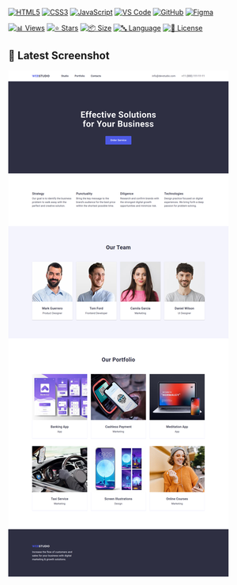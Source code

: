 
<!-- AUTOGEN:STATS -->
[![HTML5](https://img.shields.io/badge/HTML5-E34F26?style=for-the-badge&logo=html5&logoColor=white)](https://developer.mozilla.org/en-US/docs/Web/HTML) [![CSS3](https://img.shields.io/badge/CSS3-1572B6?style=for-the-badge&logo=css3&logoColor=white)](https://developer.mozilla.org/en-US/docs/Web/CSS) [![JavaScript](https://img.shields.io/badge/JavaScript-F7DF1E?style=for-the-badge&logo=javascript&logoColor=black)](https://developer.mozilla.org/en-US/docs/Web/JavaScript) [![VS Code](https://img.shields.io/badge/VS_Code-007ACC?style=for-the-badge&logo=visual-studio-code&logoColor=white)](https://code.visualstudio.com/) [![GitHub](https://img.shields.io/badge/GitHub-181717?style=for-the-badge&logo=github&logoColor=white)](https://github.com/) [![Figma](https://img.shields.io/badge/Figma-F24E1E?style=for-the-badge&logo=figma&logoColor=white)](https://www.figma.com/) 

[![📊 Views](https://img.shields.io/endpoint?url=https://raw.githubusercontent.com/VuToV-Mykola/longread-3-module3-blokov-model-flexbox-css-practice-1/main/assets/db/visitors-badge.json)](https://github.com/VuToV-Mykola/longread-3-module3-blokov-model-flexbox-css-practice-1/graphs/traffic)
[![⭐ Stars](https://img.shields.io/endpoint?url=https://raw.githubusercontent.com/VuToV-Mykola/longread-3-module3-blokov-model-flexbox-css-practice-1/main/assets/db/likes-badge.json)](https://github.com/VuToV-Mykola/longread-3-module3-blokov-model-flexbox-css-practice-1/actions/workflows/screenshot-and-visitor.yaml)
[![📦 Size](https://img.shields.io/endpoint?url=https://raw.githubusercontent.com/VuToV-Mykola/longread-3-module3-blokov-model-flexbox-css-practice-1/main/assets/db/repo-size.json)](https://github.com/VuToV-Mykola/longread-3-module3-blokov-model-flexbox-css-practice-1)
[![🔤 Language](https://img.shields.io/endpoint?url=https://raw.githubusercontent.com/VuToV-Mykola/longread-3-module3-blokov-model-flexbox-css-practice-1/main/assets/db/repo-language.json)](https://github.com/VuToV-Mykola/longread-3-module3-blokov-model-flexbox-css-practice-1)
[![📄 License](https://img.shields.io/endpoint?url=https://raw.githubusercontent.com/VuToV-Mykola/longread-3-module3-blokov-model-flexbox-css-practice-1/main/assets/db/repo-license.json)](https://github.com/VuToV-Mykola/longread-3-module3-blokov-model-flexbox-css-practice-1/blob/main/LICENSE)

## 📸 Latest Screenshot
![Project Screenshot](assets/screenshot.png)
<!-- END:AUTOGEN -->